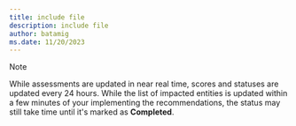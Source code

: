 ```yaml
---
title: include file
description: include file
author: batamig
ms.date: 11/20/2023
---
```


> [!NOTE]
> While assessments are updated in near real time, scores and statuses are updated every 24 hours.  While the list of impacted entities is updated within a few minutes of your implementing the recommendations, the status may still take time until it's marked as **Completed**.
>
